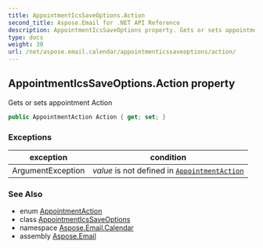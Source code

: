 ```yaml
---
title: AppointmentIcsSaveOptions.Action
second_title: Aspose.Email for .NET API Reference
description: AppointmentIcsSaveOptions property. Gets or sets appointment Action
type: docs
weight: 30
url: /net/aspose.email.calendar/appointmenticssaveoptions/action/
---
```

## AppointmentIcsSaveOptions.Action property

Gets or sets appointment Action

```csharp
public AppointmentAction Action { get; set; }
```

### Exceptions

| exception | condition |
| --- | --- |
| ArgumentException | *value* is not defined in [`AppointmentAction`](../../appointmentaction/) |

### See Also

* enum [AppointmentAction](../../appointmentaction/)
* class [AppointmentIcsSaveOptions](../)
* namespace [Aspose.Email.Calendar](../../appointmenticssaveoptions/)
* assembly [Aspose.Email](../../../)


